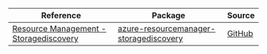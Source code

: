 | Reference | Package | Source |
|---|---|---|
|[Resource Management - Storagediscovery](resourcemanager-storagediscovery-readme.md)|[azure-resourcemanager-storagediscovery](https://repo1.maven.org/maven2/com/azure/resourcemanager/azure-resourcemanager-storagediscovery)|[GitHub](https://github.com/Azure/azure-sdk-for-java/blob/main/sdk/storagediscovery/azure-resourcemanager-storagediscovery)|
